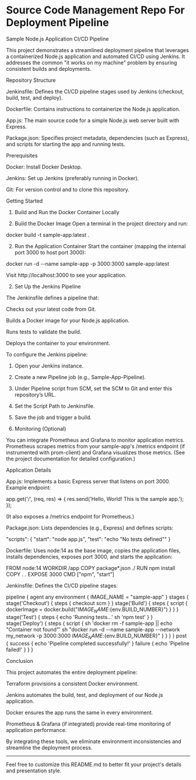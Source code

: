 # Source Code Management Repo For Deployment Pipeline

Sample Node.js Application CI/CD Pipeline

This project demonstrates a streamlined deployment pipeline that leverages a containerized Node.js application and automated CI/CD using Jenkins. It addresses the common "it works on my machine" problem by ensuring consistent builds and deployments.

Repository Structure

Jenkinsfile: Defines the CI/CD pipeline stages used by Jenkins (checkout, build, test, and deploy).

Dockerfile: Contains instructions to containerize the Node.js application.

App.js: The main source code for a simple Node.js web server built with Express.

Package.json: Specifies project metadata, dependencies (such as Express), and scripts for starting the app and running tests.


Prerequisites

Docker: Install Docker Desktop.

Jenkins: Set up Jenkins (preferably running in Docker).

Git: For version control and to clone this repository.


Getting Started

1. Build and Run the Docker Container Locally

1. Build the Docker Image
Open a terminal in the project directory and run:

docker build -t sample-app:latest .


2. Run the Application Container
Start the container (mapping the internal port 3000 to host port 3000):

docker run -d --name sample-app -p 3000:3000 sample-app:latest

Visit http://localhost:3000 to see your application.



2. Set Up the Jenkins Pipeline

The Jenkinsfile defines a pipeline that:

Checks out your latest code from Git.

Builds a Docker image for your Node.js application.

Runs tests to validate the build.

Deploys the container to your environment.


To configure the Jenkins pipeline:

1. Open your Jenkins instance.


2. Create a new Pipeline job (e.g., Sample-App-Pipeline).


3. Under Pipeline script from SCM, set the SCM to Git and enter this repository’s URL.


4. Set the Script Path to Jenkinsfile.


5. Save the job and trigger a build.



3. Monitoring (Optional)

You can integrate Prometheus and Grafana to monitor application metrics. Prometheus scrapes metrics from your sample-app's /metrics endpoint (if instrumented with prom-client) and Grafana visualizes those metrics. (See the project documentation for detailed configuration.)

Application Details

App.js:
Implements a basic Express server that listens on port 3000.
Example endpoint:

app.get('/', (req, res) => {
  res.send('Hello, World! This is the sample app.');
});

(It also exposes a /metrics endpoint for Prometheus.)

Package.json:
Lists dependencies (e.g., Express) and defines scripts:

"scripts": {
  "start": "node app.js",
  "test": "echo \"No tests defined\""
}

Dockerfile:
Uses node:14 as the base image, copies the application files, installs dependencies, exposes port 3000, and starts the application:

FROM node:14
WORKDIR /app
COPY package*.json ./
RUN npm install
COPY . .
EXPOSE 3000
CMD ["npm", "start"]

Jenkinsfile:
Defines the CI/CD pipeline stages:

pipeline {
    agent any
    environment {
        IMAGE_NAME = "sample-app"
    }
    stages {
        stage('Checkout') {
            steps {
                checkout scm
            }
        }
        stage('Build') {
            steps {
                script {
                    dockerImage = docker.build("${IMAGE_NAME}:${env.BUILD_NUMBER}")
                }
            }
        }
        stage('Test') {
            steps {
                echo 'Running tests...'
                sh 'npm test'
            }
        }
        stage('Deploy') {
            steps {
                script {
                    sh 'docker rm -f sample-app || echo "Container not found"'
                    sh "docker run -d --name sample-app --network my_network -p 3000:3000 ${IMAGE_NAME}:${env.BUILD_NUMBER}"
                }
            }
        }
    }
    post {
        success {
            echo 'Pipeline completed successfully!'
        }
        failure {
            echo 'Pipeline failed!'
        }
    }
}


Conclusion

This project automates the entire deployment pipeline:

Terraform provisions a consistent Docker environment.

Jenkins automates the build, test, and deployment of our Node.js application.

Docker ensures the app runs the same in every environment.

Prometheus & Grafana (if integrated) provide real-time monitoring of application performance.


By integrating these tools, we eliminate environment inconsistencies and streamline the deployment process.


---

Feel free to customize this README.md to better fit your project's details and presentation style.



